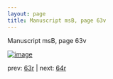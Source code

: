 ```yaml
---
layout: page
title: Manuscript msB, page 63v
---
```


Manuscript msB, page 63v

[![image](http://www.homermultitext.org/iipsrv?OBJ=IIP,1.0&FIF=/project/homer/pyramidal/deepzoom/hmt/vbbifolio/v1/vb_63v_64r.tif&WID=100&CVT=JPEG)](http://www.homermultitext.org/ict2/?urn=urn:cite2:hmt:vbbifolio.v1:vb_63v_64r)

prev:  [63r](../63r) | next:  [64r](../64r)

